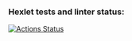 ### Hexlet tests and linter status:
[![Actions Status](https://github.com/Natalia-hub4/qa-engineer-project-85/actions/workflows/hexlet-check.yml/badge.svg)](https://github.com/Natalia-hub4/qa-engineer-project-85/actions)